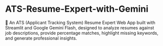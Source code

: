 # ATS-Resume-Expert-with-Gemini
🚀 An ATS (Applicant Tracking System) Resume Expert Web App built with Streamlit and Google Gemini Flash, designed to analyze resumes against job descriptions, provide percentage matches, highlight missing keywords, and generate professional insights.
